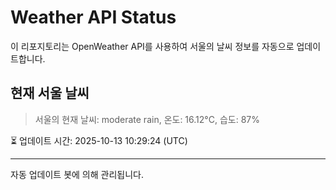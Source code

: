 
# Weather API Status

이 리포지토리는 OpenWeather API를 사용하여 서울의 날씨 정보를 자동으로 업데이트합니다.

## 현재 서울 날씨
> 서울의 현재 날씨: moderate rain, 온도: 16.12°C, 습도: 87%

⏳ 업데이트 시간: 2025-10-13 10:29:24 (UTC)

---
자동 업데이트 봇에 의해 관리됩니다.
